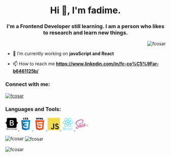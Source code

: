 
<h1 align="center">Hi 👋, I'm fadime.</h1>
<h3 align="center">I'm a Frontend Developer still learning. I am a person who likes to research and learn new things.</h3>

<p align="right" width="100"> <img src="https://images.pexels.com/photos/4126724/pexels-photo-4126724.jpeg?auto=compress&cs=tinysrgb&w=1600" alt="fcosar" /> </p>

- 🔭 I’m currently working on **javaScript and React**

- 📫 How to reach me **https://www.linkedin.com/in/fc-co%C5%9Far-b6461125b/**

<h3 align="left">Connect with me:</h3>
<p align="left">
<a href="https://linkedin.com/in/fcosar" target="blank"><img align="center" src="https://raw.githubusercontent.com/rahuldkjain/github-profile-readme-generator/master/src/images/icons/Social/linked-in-alt.svg" alt="fcosar" height="30" width="40" /></a>
</p>

<h3 align="left">Languages and Tools:</h3>
<p align="left"> <a href="https://getbootstrap.com" target="_blank" rel="noreferrer"> <img src="https://raw.githubusercontent.com/devicons/devicon/master/icons/bootstrap/bootstrap-plain-wordmark.svg" alt="bootstrap" width="40" height="40"/> </a> <a href="https://www.w3schools.com/css/" target="_blank" rel="noreferrer"> <img src="https://raw.githubusercontent.com/devicons/devicon/master/icons/css3/css3-original-wordmark.svg" alt="css3" width="40" height="40"/> </a> <a href="https://www.w3.org/html/" target="_blank" rel="noreferrer"> <img src="https://raw.githubusercontent.com/devicons/devicon/master/icons/html5/html5-original-wordmark.svg" alt="html5" width="40" height="40"/> </a> <a href="https://developer.mozilla.org/en-US/docs/Web/JavaScript" target="_blank" rel="noreferrer"> <img src="https://raw.githubusercontent.com/devicons/devicon/master/icons/javascript/javascript-original.svg" alt="javascript" width="40" height="40"/> </a> <a href="https://reactjs.org/" target="_blank" rel="noreferrer"> <img src="https://raw.githubusercontent.com/devicons/devicon/master/icons/react/react-original-wordmark.svg" alt="react" width="40" height="40"/> </a> <a href="https://sass-lang.com" target="_blank" rel="noreferrer"> <img src="https://raw.githubusercontent.com/devicons/devicon/master/icons/sass/sass-original.svg" alt="sass" width="40" height="40"/> </a> </p>

<p><img align="left" src="https://github-readme-stats.vercel.app/api/top-langs?username=fcosar&show_icons=true&locale=en&layout=compact" alt="fcosar" /></p>

<p>&nbsp;<img align="center" src="https://github-readme-stats.vercel.app/api?username=fcosar&show_icons=true&locale=en" alt="fcosar" /></p>

<p><img align="center" src="https://github-readme-streak-stats.herokuapp.com/?user=fcosar&" alt="fcosar" /></p>

